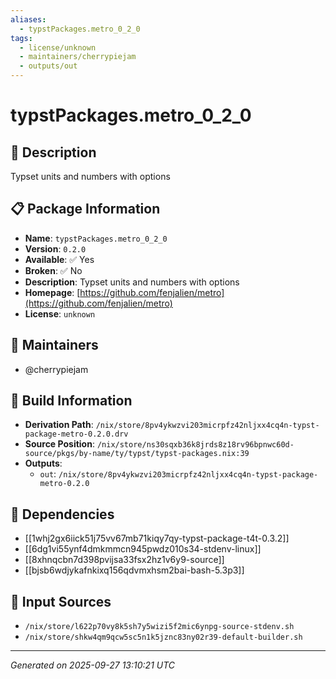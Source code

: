 ```yaml
---
aliases:
  - typstPackages.metro_0_2_0
tags:
  - license/unknown
  - maintainers/cherrypiejam
  - outputs/out
---
```


# typstPackages.metro_0_2_0

## 📝 Description

Typset units and numbers with options

## 📋 Package Information

- **Name**: `typstPackages.metro_0_2_0`
- **Version**: `0.2.0`
- **Available**: ✅ Yes
- **Broken**: ✅ No
- **Description**: Typset units and numbers with options
- **Homepage**: [https://github.com/fenjalien/metro](https://github.com/fenjalien/metro)
- **License**: `unknown`
## 👥 Maintainers

- @cherrypiejam


## 🔧 Build Information

- **Derivation Path**: `/nix/store/8pv4ykwzvi203micrpfz42nljxx4cq4n-typst-package-metro-0.2.0.drv`
- **Source Position**: `/nix/store/ns30sqxb36k8jrds8z18rv96bpnwc60d-source/pkgs/by-name/ty/typst/typst-packages.nix:39`
- **Outputs**:
  - `out`:  `/nix/store/8pv4ykwzvi203micrpfz42nljxx4cq4n-typst-package-metro-0.2.0`

## 🔗 Dependencies

- [[1whj2gx6iick51j75vv67mb71kiqy7qy-typst-package-t4t-0.3.2]]
- [[6dg1vi55ynf4dmkmmcn945pwdz010s34-stdenv-linux]]
- [[8xhnqcbn7d398pvijsa33fsx2hz1v6y9-source]]
- [[bjsb6wdjykafnkixq156qdvmxhsm2bai-bash-5.3p3]]

## 📁 Input Sources

- `/nix/store/l622p70vy8k5sh7y5wizi5f2mic6ynpg-source-stdenv.sh`
- `/nix/store/shkw4qm9qcw5sc5n1k5jznc83ny02r39-default-builder.sh`

---
*Generated on 2025-09-27 13:10:21 UTC*
